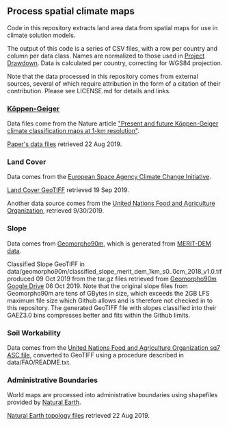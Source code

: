 ## Process spatial climate maps

Code in this repository extracts land area data from spatial maps for use in climate solution models.

The output of this code is a series of CSV files, with a row per country and column
per data class.  Names are normalized to those used in [Project Drawdown](https://drawdown.org).
Data is calculated per country, correcting for WGS84 projection.

Note that the data processed in this repository comes from external sources, several of which require
attribution in the form of a citation of their contribution. Please see LICENSE.md for details and links.


### [Köppen-Geiger](https://en.wikipedia.org/wiki/K%C3%B6ppen_climate_classification)
Data files come from the Nature article
["Present and future Köppen-Geiger climate classification maps at 1-km resolution"](https://www.nature.com/articles/sdata2018214.pdf).

[Paper's data files](http://www.gloh2o.org/koppen/) retrieved 22 Aug 2019.


### Land Cover
Data comes from the [European Space Agency Climate Change Initiative](http://maps.elie.ucl.ac.be/CCI/viewer/download.php).

[Land Cover GeoTIFF](https://storage.googleapis.com/cci-lc-v207/ESACCI-LC-L4-LCCS-Map-300m-P1Y-2015-v2.0.7.zip) retrieved 19 Sep 2019.


Another data source comes from the [United Nations Food and Agriculture Organization](http://www.fao.org/geonetwork/srv/en/main.home?uuid=ba4526fd-cdbf-4028-a1bd-5a559c4bff38), retrieved 9/30/2019.


### Slope
Data comes from [Geomorpho90m](https://peerj.com/preprints/27595/), which is generated from [MERIT-DEM data](http://hydro.iis.u-tokyo.ac.jp/~yamadai/MERIT_DEM/).

Classified Slope GeoTIFF in data/geomorpho90m/classified\_slope\_merit\_dem\_1km\_s0..0cm\_2018\_v1.0.tif produced 09 Oct 2019 from the tar.gz files retrieved from [Geomorpho90m Google Drive](https://drive.google.com/drive/folders/1D4YHUycBBhNFVVsz4ohaJI7QXV9BEh94) 06 Oct 2019. Note that the original slope files from Geomorpho90m are tens of GBytes in size, which exceeds the 2GB LFS maximum file size which Github allows and is therefore not checked in to this repository. The generated GeoTIFF file with slopes classified into their GAEZ3.0 bins compresses better and fits within the Github limits.


### Soil Workability
Data comes from the [United Nations Food and Agriculture Organization sq7 ASC file](http://www.fao.org/soils-portal/soil-survey/soil-maps-and-databases/harmonized-world-soil-database-v12/en/), converted to GeoTIFF using a procedure described in data/FAO/README.txt.


### Administrative Boundaries
World maps are processed into administrative boundaries using shapefiles provided by [Natural Earth](https://www.naturalearthdata.com).

[Natural Earth topology files](https://www.naturalearthdata.com/downloads/) retrieved 22 Aug 2019.
